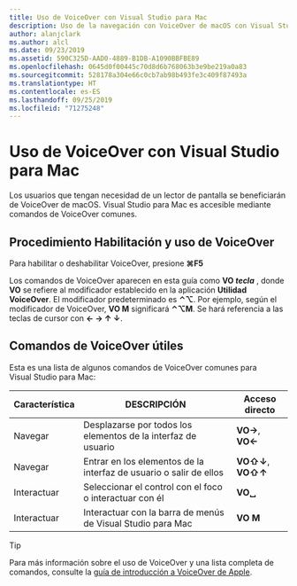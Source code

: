 ```yaml
---
title: Uso de VoiceOver con Visual Studio para Mac
description: Uso de la navegación con VoiceOver de macOS con Visual Studio para Mac
author: alanjclark
ms.author: alcl
ms.date: 09/23/2019
ms.assetid: 590C325D-AAD0-4889-B1DB-A1090BBFBE89
ms.openlocfilehash: 0645d0f00445c70d8d6b768063b3e9be219a0a83
ms.sourcegitcommit: 528178a304e66c0cb7ab98b493fe3c409f87493a
ms.translationtype: HT
ms.contentlocale: es-ES
ms.lasthandoff: 09/25/2019
ms.locfileid: "71275248"
---
```

# <a name="using-voiceover-with-visual-studio-for-mac"></a>Uso de VoiceOver con Visual Studio para Mac

Los usuarios que tengan necesidad de un lector de pantalla se beneficiarán de VoiceOver de macOS. Visual Studio para Mac es accesible mediante comandos de VoiceOver comunes.

## <a name="how-to-enable-and-use-voiceover"></a>Procedimiento Habilitación y uso de VoiceOver

Para habilitar o deshabilitar VoiceOver, presione **&#8984;F5**

Los comandos de VoiceOver aparecen en esta guía como **VO _tecla_** , donde **VO** se refiere al modificador establecido en la aplicación **Utilidad VoiceOver**. El modificador predeterminado es **⌃⌥**. Por ejemplo, según el modificador de VoiceOver, **VO M** significará **⌃⌥M**. Se hará referencia a las teclas de cursor con **← → ↑ ↓**.

## <a name="useful-voiceover-commands"></a>Comandos de VoiceOver útiles

Esta es una lista de algunos comandos de VoiceOver comunes para Visual Studio para Mac:

|Característica|DESCRIPCIÓN|Acceso directo|
|-------|-----------|--------|
|Navegar|Desplazarse por todos los elementos de la interfaz de usuario|**VO→**, **VO←**|
|Navegar|Entrar en los elementos de la interfaz de usuario o salir de ellos|**VO⇧↓**, **VO⇧↑**|
|Interactuar|Seleccionar el control con el foco o interactuar con él|**VO␣**|
|Interactuar|Interactuar con la barra de menús de Visual Studio para Mac|**VO M**|

> [!TIP]
> Para más información sobre el uso de VoiceOver y una lista completa de comandos, consulte la [guía de introducción a VoiceOver de Apple](https://support.apple.com/en-us/guide/voiceover-guide/welcome/web).